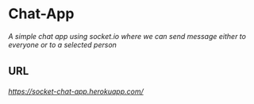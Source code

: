 # Chat-App

###### A simple chat app using socket.io where we can send message either to everyone or to a selected person

## URL

###### https://socket-chat-app.herokuapp.com/